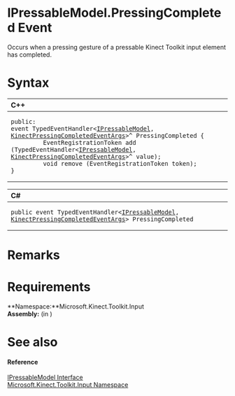IPressableModel.PressingCompleted Event  
=======================================  

Occurs when a pressing gesture of a pressable Kinect Toolkit input element has completed.<span id="syntaxSection"></span>

Syntax  
======  

<table>
<colgroup>
<col width="100%" />
</colgroup>
<thead>
<tr class="header">
<th align="left">C++</th>
</tr>
</thead>
<tbody>
<tr class="odd">
<td align="left"><pre><code>public:  
event TypedEventHandler&lt;<a href="../../IPressableModel_Interface.md">IPressableModel</a>, <a href="../../../Kinect.Input/KinectPressingCompletedEve.md">KinectPressingCompletedEventArgs</a>&gt;^ PressingCompleted {  
         EventRegistrationToken add (TypedEventHandler&lt;<a href="../../IPressableModel_Interface.md">IPressableModel</a>, <a href="../../../Kinect.Input/KinectPressingCompletedEve.md">KinectPressingCompletedEventArgs</a>&gt;^ value);  
         void remove (EventRegistrationToken token);  
}</code></pre></td>
</tr>
</tbody>
</table>

<table>
<colgroup>
<col width="100%" />
</colgroup>
<thead>
<tr class="header">
<th align="left">C#</th>
</tr>
</thead>
<tbody>
<tr class="odd">
<td align="left"><pre><code>public event TypedEventHandler&lt;<a href="../../IPressableModel_Interface.md">IPressableModel</a>, <a href="../../../Kinect.Input/KinectPressingCompletedEve.md">KinectPressingCompletedEventArgs</a>&gt; PressingCompleted</code></pre></td>
</tr>
</tbody>
</table>

<span id="remarks"></span>

Remarks  
=======  

<span id="requirements"></span>

Requirements  
============  

**Namespace:**Microsoft.Kinect.Toolkit.Input  
**Assembly:** (in )  

<span id="ID4E3"></span>

See also  
========  

<span id="ID4E5"></span>
#### Reference  

[IPressableModel Interface](../../IPressableModel_Interface.md)  
 [Microsoft.Kinect.Toolkit.Input Namespace](../../../Kinect.Toolkit.Input.md)  



<!--Please do not edit the data in the comment block below.-->
<!--
TOCTitle : PressingCompleted Event
RLTitle : IPressableModel.PressingCompleted Event
KeywordK : PressingCompleted event
KeywordK : IPressableModel.PressingCompleted event
KeywordF : Microsoft.Kinect.Toolkit.Input.IPressableModel.PressingCompleted
KeywordF : IPressableModel.PressingCompleted
KeywordF : PressingCompleted
KeywordF : Microsoft.Kinect.Toolkit.Input.IPressableModel.PressingCompleted
KeywordA : E:Microsoft.Kinect.Toolkit.Input.IPressableModel.PressingCompleted
AssetID : E:Microsoft.Kinect.Toolkit.Input.IPressableModel.PressingCompleted
Locale : en-us
CommunityContent : 1
APIType : Managed
APILocation : 
APIName : Microsoft.Kinect.Toolkit.Input.IPressableModel.PressingCompleted
TargetOS : Windows
TopicType : kbSyntax
DevLang : VB
DevLang : CSharp
DevLang : JavaScript
DevLang : C++
DocSet : K4Wv2
ProjType : K4Wv2Proj
Technology : Kinect for Windows
Product : Kinect for Windows SDK v2
productversion : 20
-->
